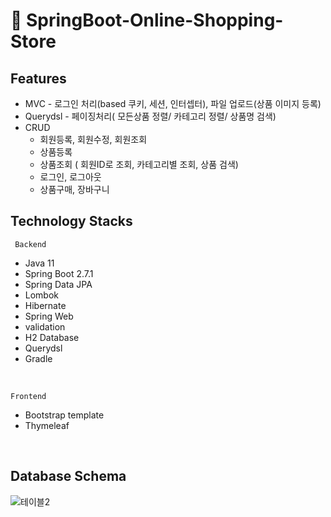# :pushpin: SpringBoot-Online-Shopping-Store
## Features
+ MVC  - 로그인 처리(based 쿠키, 세션, 인터셉터), 파일 업로드(상품 이미지 등록)
+ Querydsl - 페이징처리( 모든상품 정렬/ 카테고리 정렬/ 상품명 검색)
+ CRUD
  + 회원등록, 회원수정, 회원조회
  + 상품등록
  + 상품조회 ( 회원ID로 조회, 카테고리별 조회,  상품 검색)
  + 로그인, 로그아웃 
  + 상품구매, 장바구니
  
## Technology Stacks
` Backend`
+ Java 11
+ Spring Boot 2.7.1
+ Spring Data JPA
+ Lombok
+ Hibernate
+ Spring Web
+ validation
+ H2 Database 
+ Querydsl
+ Gradle 
<br>

`Frontend`
+ Bootstrap template
+ Thymeleaf
<br>

## Database Schema
![테이블2](https://user-images.githubusercontent.com/57389368/182130284-4222a640-1ec2-413b-8b6a-4d9cbf8ee594.png)
